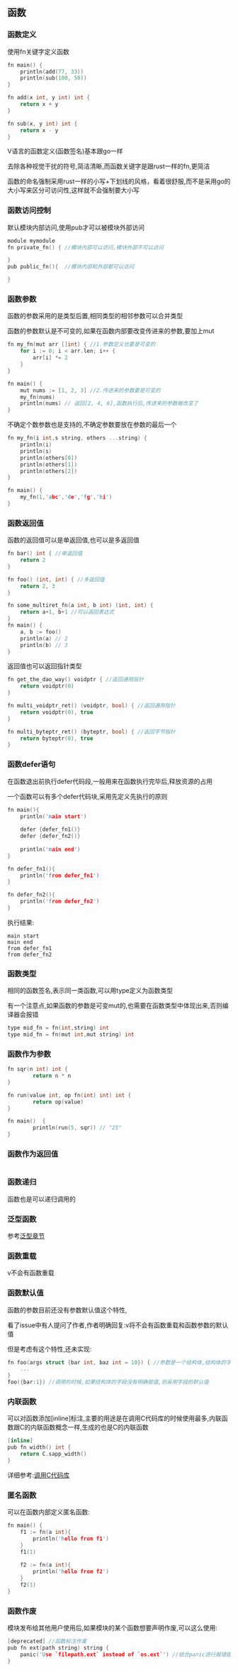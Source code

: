 ## 函数

### 函数定义

使用fn关键字定义函数

```c
fn main() {
	println(add(77, 33))
	println(sub(100, 50))
}

fn add(x int, y int) int {
	return x + y
}

fn sub(x, y int) int {
	return x - y
}
```

V语言的函数定义(函数签名)基本跟go一样

去除各种视觉干扰的符号,简洁清晰,而函数关键字是跟rust一样的fn,更简洁

函数的命名强制采用rust一样的小写+下划线的风格，看着很舒服,而不是采用go的大小写来区分可访问性,这样就不会强制要大小写

### 函数访问控制

默认模块内部访问,使用pub才可以被模块外部访问

```c
module mymodule
fn private_fn() { //模块内部可以访问,模块外部不可以访问

}
pub public_fn(){  //模块内部和外部都可以访问

}
```

### 函数参数

函数的参数采用的是类型后置,相同类型的相邻参数可以合并类型

函数的参数默认是不可变的,如果在函数内部要改变传进来的参数,要加上mut

```c
fn my_fn(mut arr []int) { //1.参数定义也要是可变的
	for i := 0; i < arr.len; i++ {
		arr[i] *= 2
	}
}

fn main() {
	mut nums := [1, 2, 3] //2.传进来的参数要是可变的
	my_fn(nums)
	println(nums) // 返回[2, 4, 6],函数执行后,传进来的参数被改变了
}
```

不确定个数参数也是支持的,不确定参数要放在参数的最后一个

```c
fn my_fn(i int,s string, others ...string) {
    println(i)
    println(s)
    println(others[0])
    println(others[1])
    println(others[2])
}

fn main() {
    my_fn(1,'abc','de','fg','hi')
}
```



### 函数返回值

函数的返回值可以是单返回值,也可以是多返回值

```c
fn bar() int { //单返回值
	return 2
}

fn foo() (int, int) { //多返回值
	return 2, 3
}

fn some_multiret_fn(a int, b int) (int, int) {
	return a+1, b+1 //可以返回表达式
}
fn main() {
	a, b := foo()
	println(a) // 2
	println(b) // 3
}
```

返回值也可以返回指针类型

```c
fn get_the_dao_way() voidptr { //返回通用指针
	return voidptr(0)
}

fn multi_voidptr_ret() (voidptr, bool) { //返回通用指针
	return voidptr(0), true
}

fn multi_byteptr_ret() (byteptr, bool) { //返回字节指针
	return byteptr(0), true
}
```



### 函数defer语句

在函数退出前执行defer代码段,一般用来在函数执行完毕后,释放资源的占用

一个函数可以有多个defer代码块,采用先定义先执行的原则

```c
fn main(){
    println('main start')
    
    defer {defer_fn1()} 
    defer {defer_fn2()}
    
    println('main end')
}

fn defer_fn1(){
    println('from defer_fn1')
}

fn defer_fn2(){
    println('from defer_fn2')
}
```

执行结果:

```
main start
main end
from defer_fn1
from defer_fn2
```



### 函数类型

相同的函数签名,表示同一类函数,可以用type定义为函数类型

有一个注意点,如果函数的参数是可变mut的,也需要在函数类型中体现出来,否则编译器会报错

```c
type mid_fn = fn(int,string) int
type mid_fn = fn(mut int,mut string) int
```

### 函数作为参数

```c
fn sqr(n int) int {
        return n * n
}

fn run(value int, op fn(int) int) int {
        return op(value)
}

fn main()  {
        println(run(5, sqr)) // "25"
}
```

### 函数作为返回值

```c

```



### 函数递归

函数也是可以递归调用的

### 泛型函数

参考[泛型章节](./generic.md)

### 函数重载

v不会有函数重载

### 函数默认值

函数的参数目前还没有参数默认值这个特性,

看了issue中有人提问了作者,作者明确回复:v将不会有函数重载和函数参数的默认值

但是考虑有这个特性,还未实现:

```c
fn foo(args struct {bar int, baz int = 10}) { //参数是一个结构体,结构体的字段有默认值
	...
}
foo({bar:1}) //调用的时候,如果结构体的字段没有明确赋值,则采用字段的默认值
```



### 内联函数

可以对函数添加[inline]标注,主要的用途是在调用C代码库的时候使用最多,内联函数跟C的内联函数概念一样,生成的也是C的内联函数

```c
[inline]
pub fn width() int {
	return C.sapp_width()
}
```

详细参考:[调用C代码库](./c.md)

### 匿名函数

可以在函数内部定义匿名函数:

```c
fn main() {
	f1 := fn(a int){
		println('hello from f1')
	}
	f1(1)
    
	f2 := fn(a int){
		println('hello from f2')
	}
	f2(1)
}
```

### 函数作废

模块发布给其他用户使用后,如果模块的某个函数想要声明作废,可以这么使用:

```c
[deprecated] //函数标注作废
pub fn ext(path string) string {
	panic('Use `filepath.ext` instead of `os.ext`') //结合panic进行报错提示
}
```

